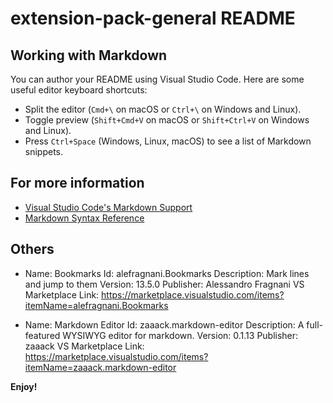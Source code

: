 # extension-pack-general README

## Working with Markdown

You can author your README using Visual Studio Code. Here are some useful editor keyboard shortcuts:

* Split the editor (`Cmd+\` on macOS or `Ctrl+\` on Windows and Linux).
* Toggle preview (`Shift+Cmd+V` on macOS or `Shift+Ctrl+V` on Windows and Linux).
* Press `Ctrl+Space` (Windows, Linux, macOS) to see a list of Markdown snippets.

## For more information

* [Visual Studio Code's Markdown Support](http://code.visualstudio.com/docs/languages/markdown)
* [Markdown Syntax Reference](https://help.github.com/articles/markdown-basics/)

## Others

- Name: Bookmarks
Id: alefragnani.Bookmarks
Description: Mark lines and jump to them
Version: 13.5.0
Publisher: Alessandro Fragnani
VS Marketplace Link: https://marketplace.visualstudio.com/items?itemName=alefragnani.Bookmarks

- Name: Markdown Editor
Id: zaaack.markdown-editor
Description: A full-featured WYSIWYG editor for markdown.
Version: 0.1.13
Publisher: zaaack
VS Marketplace Link: https://marketplace.visualstudio.com/items?itemName=zaaack.markdown-editor


**Enjoy!**